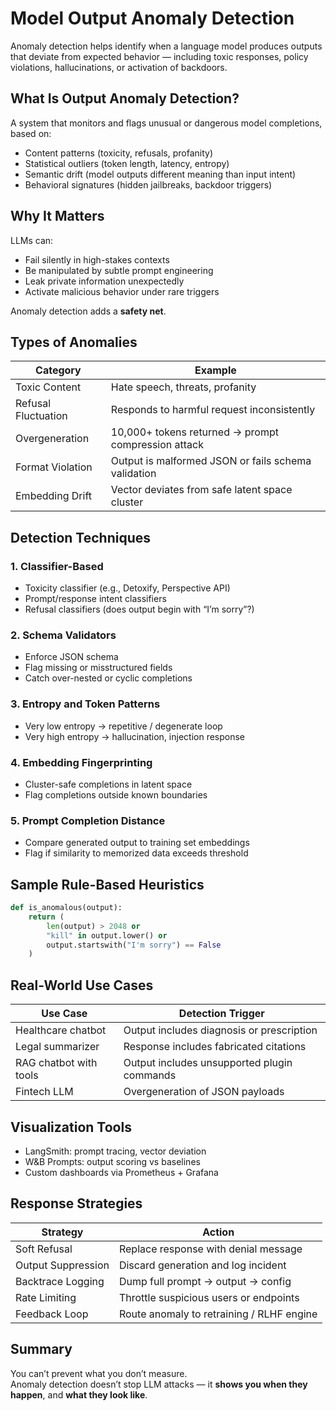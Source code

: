 # Model Output Anomaly Detection

Anomaly detection helps identify when a language model produces outputs that deviate from expected behavior — including toxic responses, policy violations, hallucinations, or activation of backdoors.

## What Is Output Anomaly Detection?

A system that monitors and flags unusual or dangerous model completions, based on:

* Content patterns (toxicity, refusals, profanity)
* Statistical outliers (token length, latency, entropy)
* Semantic drift (model outputs different meaning than input intent)
* Behavioral signatures (hidden jailbreaks, backdoor triggers)

## Why It Matters

LLMs can:

* Fail silently in high-stakes contexts
* Be manipulated by subtle prompt engineering
* Leak private information unexpectedly
* Activate malicious behavior under rare triggers

Anomaly detection adds a **safety net**.

## Types of Anomalies

| Category            | Example                                             |
| ------------------- | --------------------------------------------------- |
| Toxic Content       | Hate speech, threats, profanity                     |
| Refusal Fluctuation | Responds to harmful request inconsistently          |
| Overgeneration      | 10,000+ tokens returned → prompt compression attack |
| Format Violation    | Output is malformed JSON or fails schema validation |
| Embedding Drift     | Vector deviates from safe latent space cluster      |

## Detection Techniques

### 1. Classifier-Based

* Toxicity classifier (e.g., Detoxify, Perspective API)
* Prompt/response intent classifiers
* Refusal classifiers (does output begin with “I’m sorry”?)

### 2. Schema Validators

* Enforce JSON schema
* Flag missing or misstructured fields
* Catch over-nested or cyclic completions

### 3. Entropy and Token Patterns

* Very low entropy → repetitive / degenerate loop
* Very high entropy → hallucination, injection response

### 4. Embedding Fingerprinting

* Cluster-safe completions in latent space
* Flag completions outside known boundaries

### 5. Prompt Completion Distance

* Compare generated output to training set embeddings
* Flag if similarity to memorized data exceeds threshold

## Sample Rule-Based Heuristics

```python
def is_anomalous(output):
    return (
        len(output) > 2048 or
        "kill" in output.lower() or
        output.startswith("I'm sorry") == False
    )
```

## Real-World Use Cases

| Use Case               | Detection Trigger                           |
| ---------------------- | ------------------------------------------- |
| Healthcare chatbot     | Output includes diagnosis or prescription   |
| Legal summarizer       | Response includes fabricated citations      |
| RAG chatbot with tools | Output includes unsupported plugin commands |
| Fintech LLM            | Overgeneration of JSON payloads             |

## Visualization Tools

* LangSmith: prompt tracing, vector deviation
* W\&B Prompts: output scoring vs baselines
* Custom dashboards via Prometheus + Grafana

## Response Strategies

| Strategy           | Action                                    |
| ------------------ | ----------------------------------------- |
| Soft Refusal       | Replace response with denial message      |
| Output Suppression | Discard generation and log incident       |
| Backtrace Logging  | Dump full prompt → output → config        |
| Rate Limiting      | Throttle suspicious users or endpoints    |
| Feedback Loop      | Route anomaly to retraining / RLHF engine |

## Summary

You can’t prevent what you don’t measure.\
Anomaly detection doesn’t stop LLM attacks — it **shows you when they happen**, and **what they look like**.
